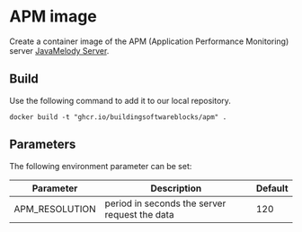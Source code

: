 # APM image

Create a container image of the APM (Application Performance Monitoring)
server [JavaMelody Server](https://github.com/javamelody/javamelody/wiki/UserGuideAdvanced).

## Build

Use the following command to add it to our local repository.

`docker build -t "ghcr.io/buildingsoftwareblocks/apm" .`

## Parameters

The following environment parameter can be set:

| Parameter      | Description                                   | Default |
|----------------|-----------------------------------------------|---------|
| APM_RESOLUTION | period in seconds the server request the data | 120     |



